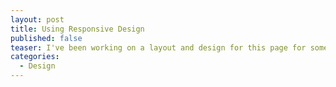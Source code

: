 ```yaml
---
layout: post
title: Using Responsive Design
published: false
teaser: I've been working on a layout and design for this page for some time now. I've been through two &amp; a half iterations now, so I've decided it's time to write down some of my learnings.
categories:
  - Design
---
```


